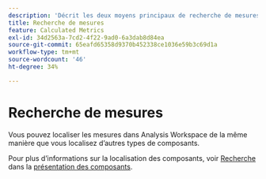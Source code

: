 ```yaml
---
description: 'Décrit les deux moyens principaux de recherche de mesures : le tri et le filtrage.'
title: Recherche de mesures
feature: Calculated Metrics
exl-id: 34d2563a-7cd2-4f22-9ad0-6a3dab8d84ea
source-git-commit: 65eafd65358d9370b452338ce1036e59b3c69d1a
workflow-type: tm+mt
source-wordcount: '46'
ht-degree: 34%

---
```


# Recherche de mesures

Vous pouvez localiser les mesures dans Analysis Workspace de la même manière que vous localisez d’autres types de composants.

Pour plus d’informations sur la localisation des composants, voir [Recherche](/help/components/overview.md#search) dans la [présentation des composants](/help/components/overview.md).
